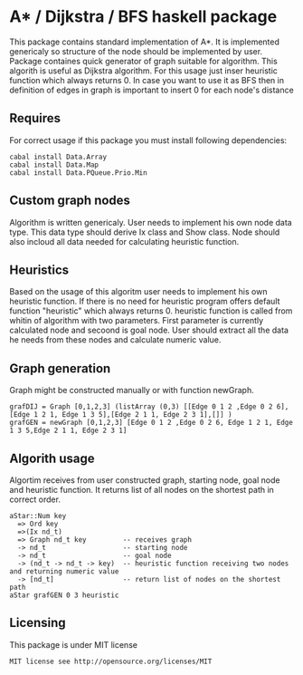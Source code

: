 # A* / Dijkstra / BFS haskell package
This package contains standard implementation of A*. It is implemented genericaly so structure of the node should be implemented by user. 
Package containes quick generator of graph suitable for algorithm. This algorith is useful as Dijkstra algorithm. For this usage just inser heuristic function which always returns 0. In case you want to use it as BFS then in definition of edges in graph is important to insert 0 for each node's distance

## Requires
For correct usage if this package you must install following dependencies:
 
    cabal install Data.Array
    cabal install Data.Map
    cabal install Data.PQueue.Prio.Min
    

## Custom graph nodes
Algorithm is written genericaly. User needs to implement his own node data type. This data type should derive Ix class and Show class.
Node should also incloud all data needed for calculating heuristic function.

## Heuristics
Based on the usage of this algoritm user needs to implement his own heuristic function. If there is no need for heuristic program offers default function "heuristic" which always returns 0. heuristic function is called from whitin of algorithm with two parameters. First parameter is currently calculated node and secoond is goal node. User should extract all the data he needs from these nodes and calculate numeric value. 

## Graph generation
Graph might be constructed manually or with function newGraph.

    grafDIJ = Graph [0,1,2,3] (listArray (0,3) [[Edge 0 1 2 ,Edge 0 2 6],[Edge 1 2 1, Edge 1 3 5],[Edge 2 1 1, Edge 2 3 1],[]] )
    grafGEN = newGraph [0,1,2,3] [Edge 0 1 2 ,Edge 0 2 6, Edge 1 2 1, Edge 1 3 5,Edge 2 1 1, Edge 2 3 1]

## Algorith usage
Algortim receives from user constructed graph, starting node, goal node and heuristic function. It returns list of all nodes on the shortest path in correct order.

    aStar::Num key
      => Ord key 
      =>(Ix nd_t) 
      => Graph nd_t key         -- receives graph
      -> nd_t                   -- starting node
      -> nd_t                   -- goal node 
      -> (nd_t -> nd_t -> key)  -- heuristic function receiving two nodes and returning numeric value
      -> [nd_t]                 -- return list of nodes on the shortest path
    aStar grafGEN 0 3 heuristic

## Licensing
This package is under MIT license
    
    MIT license see http://opensource.org/licenses/MIT

